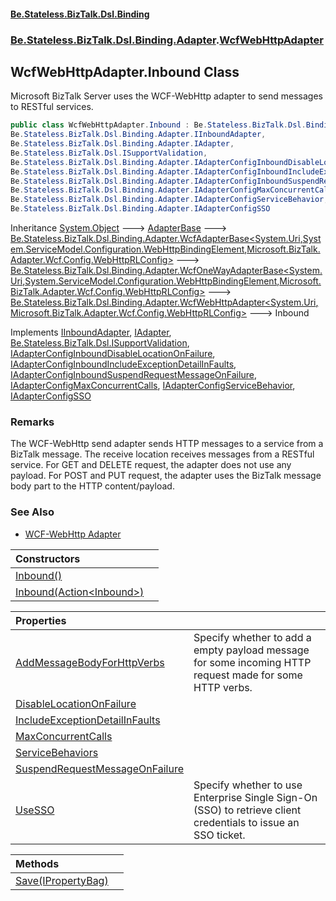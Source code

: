 #### [Be.Stateless.BizTalk.Dsl.Binding](README.md 'README')
### [Be.Stateless.BizTalk.Dsl.Binding.Adapter](Be.Stateless.BizTalk.Dsl.Binding.Adapter.md 'Be.Stateless.BizTalk.Dsl.Binding.Adapter').[WcfWebHttpAdapter](WcfWebHttpAdapter.md 'Be.Stateless.BizTalk.Dsl.Binding.Adapter.WcfWebHttpAdapter')

## WcfWebHttpAdapter.Inbound Class

Microsoft BizTalk Server uses the WCF-WebHttp adapter to send messages to RESTful services.

```csharp
public class WcfWebHttpAdapter.Inbound : Be.Stateless.BizTalk.Dsl.Binding.Adapter.WcfWebHttpAdapter<System.Uri, Microsoft.BizTalk.Adapter.Wcf.Config.WebHttpRLConfig>,
Be.Stateless.BizTalk.Dsl.Binding.Adapter.IInboundAdapter,
Be.Stateless.BizTalk.Dsl.Binding.Adapter.IAdapter,
Be.Stateless.BizTalk.Dsl.ISupportValidation,
Be.Stateless.BizTalk.Dsl.Binding.Adapter.IAdapterConfigInboundDisableLocationOnFailure,
Be.Stateless.BizTalk.Dsl.Binding.Adapter.IAdapterConfigInboundIncludeExceptionDetailInFaults,
Be.Stateless.BizTalk.Dsl.Binding.Adapter.IAdapterConfigInboundSuspendRequestMessageOnFailure,
Be.Stateless.BizTalk.Dsl.Binding.Adapter.IAdapterConfigMaxConcurrentCalls,
Be.Stateless.BizTalk.Dsl.Binding.Adapter.IAdapterConfigServiceBehavior,
Be.Stateless.BizTalk.Dsl.Binding.Adapter.IAdapterConfigSSO
```

Inheritance [System.Object](https://docs.microsoft.com/en-us/dotnet/api/System.Object 'System.Object') &#129106; [AdapterBase](AdapterBase.md 'Be.Stateless.BizTalk.Dsl.Binding.Adapter.AdapterBase') &#129106; [Be.Stateless.BizTalk.Dsl.Binding.Adapter.WcfAdapterBase&lt;](WcfAdapterBase_TAddress,TBinding,TConfig_.md 'Be.Stateless.BizTalk.Dsl.Binding.Adapter.WcfAdapterBase<TAddress,TBinding,TConfig>')[System.Uri](https://docs.microsoft.com/en-us/dotnet/api/System.Uri 'System.Uri')[,](WcfAdapterBase_TAddress,TBinding,TConfig_.md 'Be.Stateless.BizTalk.Dsl.Binding.Adapter.WcfAdapterBase<TAddress,TBinding,TConfig>')[System.ServiceModel.Configuration.WebHttpBindingElement](https://docs.microsoft.com/en-us/dotnet/api/System.ServiceModel.Configuration.WebHttpBindingElement 'System.ServiceModel.Configuration.WebHttpBindingElement')[,](WcfAdapterBase_TAddress,TBinding,TConfig_.md 'Be.Stateless.BizTalk.Dsl.Binding.Adapter.WcfAdapterBase<TAddress,TBinding,TConfig>')[Microsoft.BizTalk.Adapter.Wcf.Config.WebHttpRLConfig](https://docs.microsoft.com/en-us/dotnet/api/Microsoft.BizTalk.Adapter.Wcf.Config.WebHttpRLConfig 'Microsoft.BizTalk.Adapter.Wcf.Config.WebHttpRLConfig')[&gt;](WcfAdapterBase_TAddress,TBinding,TConfig_.md 'Be.Stateless.BizTalk.Dsl.Binding.Adapter.WcfAdapterBase<TAddress,TBinding,TConfig>') &#129106; [Be.Stateless.BizTalk.Dsl.Binding.Adapter.WcfOneWayAdapterBase&lt;](WcfOneWayAdapterBase_TAddress,TBinding,TConfig_.md 'Be.Stateless.BizTalk.Dsl.Binding.Adapter.WcfOneWayAdapterBase<TAddress,TBinding,TConfig>')[System.Uri](https://docs.microsoft.com/en-us/dotnet/api/System.Uri 'System.Uri')[,](WcfOneWayAdapterBase_TAddress,TBinding,TConfig_.md 'Be.Stateless.BizTalk.Dsl.Binding.Adapter.WcfOneWayAdapterBase<TAddress,TBinding,TConfig>')[System.ServiceModel.Configuration.WebHttpBindingElement](https://docs.microsoft.com/en-us/dotnet/api/System.ServiceModel.Configuration.WebHttpBindingElement 'System.ServiceModel.Configuration.WebHttpBindingElement')[,](WcfOneWayAdapterBase_TAddress,TBinding,TConfig_.md 'Be.Stateless.BizTalk.Dsl.Binding.Adapter.WcfOneWayAdapterBase<TAddress,TBinding,TConfig>')[Microsoft.BizTalk.Adapter.Wcf.Config.WebHttpRLConfig](https://docs.microsoft.com/en-us/dotnet/api/Microsoft.BizTalk.Adapter.Wcf.Config.WebHttpRLConfig 'Microsoft.BizTalk.Adapter.Wcf.Config.WebHttpRLConfig')[&gt;](WcfOneWayAdapterBase_TAddress,TBinding,TConfig_.md 'Be.Stateless.BizTalk.Dsl.Binding.Adapter.WcfOneWayAdapterBase<TAddress,TBinding,TConfig>') &#129106; [Be.Stateless.BizTalk.Dsl.Binding.Adapter.WcfWebHttpAdapter&lt;](WcfWebHttpAdapter_TAddress,TConfig_.md 'Be.Stateless.BizTalk.Dsl.Binding.Adapter.WcfWebHttpAdapter<TAddress,TConfig>')[System.Uri](https://docs.microsoft.com/en-us/dotnet/api/System.Uri 'System.Uri')[,](WcfWebHttpAdapter_TAddress,TConfig_.md 'Be.Stateless.BizTalk.Dsl.Binding.Adapter.WcfWebHttpAdapter<TAddress,TConfig>')[Microsoft.BizTalk.Adapter.Wcf.Config.WebHttpRLConfig](https://docs.microsoft.com/en-us/dotnet/api/Microsoft.BizTalk.Adapter.Wcf.Config.WebHttpRLConfig 'Microsoft.BizTalk.Adapter.Wcf.Config.WebHttpRLConfig')[&gt;](WcfWebHttpAdapter_TAddress,TConfig_.md 'Be.Stateless.BizTalk.Dsl.Binding.Adapter.WcfWebHttpAdapter<TAddress,TConfig>') &#129106; Inbound

Implements [IInboundAdapter](IInboundAdapter.md 'Be.Stateless.BizTalk.Dsl.Binding.Adapter.IInboundAdapter'), [IAdapter](IAdapter.md 'Be.Stateless.BizTalk.Dsl.Binding.Adapter.IAdapter'), [Be.Stateless.BizTalk.Dsl.ISupportValidation](https://docs.microsoft.com/en-us/dotnet/api/Be.Stateless.BizTalk.Dsl.ISupportValidation 'Be.Stateless.BizTalk.Dsl.ISupportValidation'), [IAdapterConfigInboundDisableLocationOnFailure](IAdapterConfigInboundDisableLocationOnFailure.md 'Be.Stateless.BizTalk.Dsl.Binding.Adapter.IAdapterConfigInboundDisableLocationOnFailure'), [IAdapterConfigInboundIncludeExceptionDetailInFaults](IAdapterConfigInboundIncludeExceptionDetailInFaults.md 'Be.Stateless.BizTalk.Dsl.Binding.Adapter.IAdapterConfigInboundIncludeExceptionDetailInFaults'), [IAdapterConfigInboundSuspendRequestMessageOnFailure](IAdapterConfigInboundSuspendRequestMessageOnFailure.md 'Be.Stateless.BizTalk.Dsl.Binding.Adapter.IAdapterConfigInboundSuspendRequestMessageOnFailure'), [IAdapterConfigMaxConcurrentCalls](IAdapterConfigMaxConcurrentCalls.md 'Be.Stateless.BizTalk.Dsl.Binding.Adapter.IAdapterConfigMaxConcurrentCalls'), [IAdapterConfigServiceBehavior](IAdapterConfigServiceBehavior.md 'Be.Stateless.BizTalk.Dsl.Binding.Adapter.IAdapterConfigServiceBehavior'), [IAdapterConfigSSO](IAdapterConfigSSO.md 'Be.Stateless.BizTalk.Dsl.Binding.Adapter.IAdapterConfigSSO')

### Remarks
The WCF-WebHttp send adapter sends HTTP messages to a service from a BizTalk message. The receive location receives
messages from a RESTful service. For GET and DELETE request, the adapter does not use any payload. For POST and PUT
request, the adapter uses the BizTalk message body part to the HTTP content/payload.

### See Also
- [WCF-WebHttp Adapter](https://docs.microsoft.com/en-us/biztalk/core/wcf-webhttp-adapter 'https://docs.microsoft.com/en-us/biztalk/core/wcf-webhttp-adapter')

| Constructors | |
| :--- | :--- |
| [Inbound()](WcfWebHttpAdapter.Inbound.Inbound().md 'Be.Stateless.BizTalk.Dsl.Binding.Adapter.WcfWebHttpAdapter.Inbound.Inbound()') | |
| [Inbound(Action&lt;Inbound&gt;)](WcfWebHttpAdapter.Inbound.Inbound(Action_Inbound_).md 'Be.Stateless.BizTalk.Dsl.Binding.Adapter.WcfWebHttpAdapter.Inbound.Inbound(System.Action<Be.Stateless.BizTalk.Dsl.Binding.Adapter.WcfWebHttpAdapter.Inbound>)') | |

| Properties | |
| :--- | :--- |
| [AddMessageBodyForHttpVerbs](WcfWebHttpAdapter.Inbound.AddMessageBodyForHttpVerbs.md 'Be.Stateless.BizTalk.Dsl.Binding.Adapter.WcfWebHttpAdapter.Inbound.AddMessageBodyForHttpVerbs') | Specify whether to add a empty payload message for some incoming HTTP request made for some HTTP verbs. |
| [DisableLocationOnFailure](WcfWebHttpAdapter.Inbound.DisableLocationOnFailure.md 'Be.Stateless.BizTalk.Dsl.Binding.Adapter.WcfWebHttpAdapter.Inbound.DisableLocationOnFailure') | |
| [IncludeExceptionDetailInFaults](WcfWebHttpAdapter.Inbound.IncludeExceptionDetailInFaults.md 'Be.Stateless.BizTalk.Dsl.Binding.Adapter.WcfWebHttpAdapter.Inbound.IncludeExceptionDetailInFaults') | |
| [MaxConcurrentCalls](WcfWebHttpAdapter.Inbound.MaxConcurrentCalls.md 'Be.Stateless.BizTalk.Dsl.Binding.Adapter.WcfWebHttpAdapter.Inbound.MaxConcurrentCalls') | |
| [ServiceBehaviors](WcfWebHttpAdapter.Inbound.ServiceBehaviors.md 'Be.Stateless.BizTalk.Dsl.Binding.Adapter.WcfWebHttpAdapter.Inbound.ServiceBehaviors') | |
| [SuspendRequestMessageOnFailure](WcfWebHttpAdapter.Inbound.SuspendRequestMessageOnFailure.md 'Be.Stateless.BizTalk.Dsl.Binding.Adapter.WcfWebHttpAdapter.Inbound.SuspendRequestMessageOnFailure') | |
| [UseSSO](WcfWebHttpAdapter.Inbound.UseSSO.md 'Be.Stateless.BizTalk.Dsl.Binding.Adapter.WcfWebHttpAdapter.Inbound.UseSSO') | Specify whether to use Enterprise Single Sign-On (SSO) to retrieve client credentials to issue an SSO ticket. |

| Methods | |
| :--- | :--- |
| [Save(IPropertyBag)](WcfWebHttpAdapter.Inbound.Save(IPropertyBag).md 'Be.Stateless.BizTalk.Dsl.Binding.Adapter.WcfWebHttpAdapter.Inbound.Save(Microsoft.BizTalk.Component.Interop.IPropertyBag)') | |
